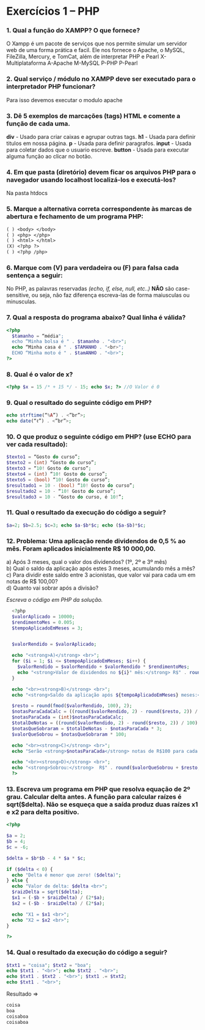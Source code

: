 # Exercícios 1 – PHP

### 1. Qual a função do XAMPP? O que fornece?

O Xampp é um pacote de serviços que nos permite simular um servidor web de uma forma prática e facil.
Ele nos fornece o Apache, o MySQL, FileZilla, Mercury, e TomCat, além de interpretar PHP e Pearl
X-Multiplataforma
A-Apache
M-MySQL
P-PHP
P-Pearl

### 2. Qual serviço / módulo no XAMPP deve ser executado para o interpretador PHP funcionar?

Para isso devemos executar o modulo apache

### 3. Dê 5 exemplos de marcações (tags) HTML e comente a função de cada uma.

**div** - Usado para criar caixas e agrupar outras tags.
**h1** - Usada para definir titulos em nossa página.
**p** - Usada para definir paragrafos.
**input** - Usada para coletar dados que o usuario escreve.
**button** - Usada para executar alguma função ao clicar no botão.

### 4. Em que pasta (diretório) devem ficar os arquivos PHP para o navegador usando localhost localizá-los e executá-los?

Na pasta htdocs

### 5. Marque a alternativa correta correspondente às marcas de abertura e fechamento de um programa PHP:

```txt
( ) <body> </body>
( ) <php> </php>
( ) <html> </html>
(X) <?php ?>
( ) <?php /php>
```

### 6. Marque com (V) para verdadeira ou (F) para falsa cada sentença a seguir:

No PHP, as palavras reservadas _(echo, if, else, null, etc..)_ **NÃO** são case-sensitive, ou seja, não faz diferença escreva-las de forma maiusculas ou minusculas.

### 7. Qual a resposta do programa abaixo? Qual linha é válida?

```php
<?php
  $tamanho = “média";
  echo “Minha bolsa é " . $tamanho . "<br>";
  echo “Minha casa é " . $TAMANHO . "<br>";
  ECHO “Minha moto é " . $tamANHO . "<br>";
?>
```

### 8. Qual é o valor de x?

```php
<?php $x = 15 /* + 15 */ - 15; echo $x; ?> //O Valor é 0
```

### 9. Qual o resultado do seguinte código em PHP?

```php
echo strftime(“%A”) . <”br”>;
echo date(“ℓ”) . <”br”>;
```

### 10. O que produz o seguinte código em PHP? (use ECHO para ver cada resultado):

```php
$texto1 = “Gosto do curso”;
$texto2 = (int) “Gosto do curso”;
$texto3 = “10! Gosto do curso”;
$texto4 = (int) “10! Gosto do curso”;
$texto5 = (bool) “10! Gosto do curso”;
$resultado1 = 10 - (bool) “10! Gosto do curso”;
$resultado2 = 10 - “10! Gosto do curso”;
$resultado3 = 10 - “Gosto do curso, é 10!”;
```

### 11. Qual o resultado da execução do código a seguir?

```php
$a=2; $b=2.5; $c=3; echo $a-$b*$c; echo ($a-$b)*$c;
```

### 12. Problema: Uma aplicação rende dividendos de 0,5 % ao mês. Foram aplicados inicialmente R$ 10 000,00.

a) Após 3 meses, qual o valor dos dividendos? (1º, 2º e 3º mês)<br>
b) Qual o saldo da aplicação após estes 3 meses, acumulando mês a mês?<br>
c) Para dividir este saldo entre 3 acionistas, que valor vai para cada um em notas de R$ 100,00?<br>
d) Quanto vai sobrar após a divisão?<br>

_Escreva o código em PHP da solução._

```php
  <?php
  $valorAplicado = 10000;
  $rendimentoMes = 0.005;
  $tempoAplicadoEmMeses = 3;


  $valorRendido = $valorAplicado;

  echo "<strong>A)</strong> <br>";
  for ($i = 1; $i <= $tempoAplicadoEmMeses; $i++) {
    $valorRendido = $valorRendido + $valorRendido * $rendimentoMes;
    echo "<strong>Valor de dividendos no ${i}° mês:</strong> R$" . round($valorRendido - $valorAplicado, 2) . "<br>";
  }

  echo "<br><strong>B)</strong> <br>";
  echo "<strong>Saldo da aplicação após ${tempoAplicadoEmMeses} meses:</strong> R$" . round($valorRendido, 2) . "<br>";

  $resto = round(fmod($valorRendido, 100), 2);
  $notasParaCadaCalc = ((round($valorRendido, 2) - round($resto, 2)) / 100) / 3;
  $notasParaCada = (int)$notasParaCadaCalc;
  $totalDeNotas = ((round($valorRendido, 2) - round($resto, 2)) / 100);
  $notasQueSobraram = $totalDeNotas - $notasParaCada * 3;
  $valorQueSobrou = $notasQueSobraram * 100;

  echo "<br><strong>C)</strong> <br>";
  echo "Serão <strong>$notasParaCada</strong> notas de R$100 para cada. Equiv: R$" . $notasParaCada * 100 . ".<br>";

  echo "<br><strong>D)</strong> <br>";
  echo "<strong>Sobrou:</strong>  R$" . round($valorQueSobrou + $resto, 2);
  ?>
```

### 13. Escreva um programa em PHP que resolva equação de 2º grau. Calcular delta antes. A função para calcular raízes é sqrt($delta). Não se esqueça que a saída produz duas raízes x1 e x2 para delta positivo.

```php
<?php

$a = 2;
$b = 4;
$c = -6;

$delta = $b*$b - 4 * $a * $c;

if ($delta < 0) {
  echo "Delta é menor que zero! ($delta)";
} else {
  echo "Valor de delta: $delta <br>";
  $raizDelta = sqrt($delta);
  $x1 = (-$b + $raizDelta) / (2*$a);
  $x2 = (-$b - $raizDelta) / (2*$a);

  echo "X1 = $x1 <br>";
  echo "X2 = $x2 <br>";
}

?>
```

### 14. Qual o resultado da execução do código a seguir?

```php
$txt1 = "coisa"; $txt2 = "boa";
echo $txt1 . "<br>"; echo $txt2 . "<br>";
echo $txt1 . $txt2 . "<br>"; $txt1 .= $txt2;
echo $txt1 . "<br>";
```
Resultado =>
```txt
coisa
boa
coisaboa
coisaboa
```
